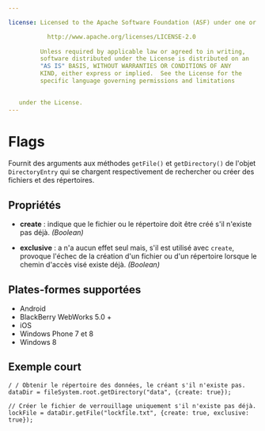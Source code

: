 ```yaml
---

license: Licensed to the Apache Software Foundation (ASF) under one or more contributor license agreements. See the NOTICE file distributed with this work for additional information regarding copyright ownership. The ASF licenses this file to you under the Apache License, Version 2.0 (the "License"); you may not use this file except in compliance with the License. You may obtain a copy of the License at

           http://www.apache.org/licenses/LICENSE-2.0
    
         Unless required by applicable law or agreed to in writing,
         software distributed under the License is distributed on an
         "AS IS" BASIS, WITHOUT WARRANTIES OR CONDITIONS OF ANY
         KIND, either express or implied.  See the License for the
         specific language governing permissions and limitations
    

   under the License.
---
```


# Flags

Fournit des arguments aux méthodes `getFile()` et `getDirectory()` de l'objet `DirectoryEntry` qui se chargent respectivement de rechercher ou créer des fichiers et des répertoires.

## Propriétés

*   **create** : indique que le fichier ou le répertoire doit être créé s'il n'existe pas déjà. *(Boolean)*

*   **exclusive** : a n'a aucun effet seul mais, s'il est utilisé avec `create`, provoque l'échec de la création d'un fichier ou d'un répertoire lorsque le chemin d'accès visé existe déjà. *(Boolean)*

## Plates-formes supportées

*   Android
*   BlackBerry WebWorks 5.0 +
*   iOS
*   Windows Phone 7 et 8
*   Windows 8

## Exemple court

    / / Obtenir le répertoire des données, le créant s'il n'existe pas.
    dataDir = fileSystem.root.getDirectory("data", {create: true});
    
    // Créer le fichier de verrouillage uniquement s'il n'existe pas déjà.
    lockFile = dataDir.getFile("lockfile.txt", {create: true, exclusive: true});